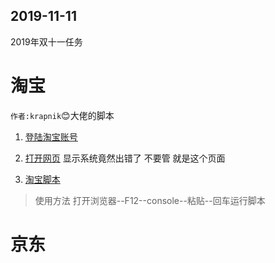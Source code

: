 ## 2019-11-11
2019年双十一任务  

# 淘宝
`作者:krapnik`:blush:大佬的脚本  

1. [登陆淘宝账号](https://main.m.taobao.com/mytaobao/index.html)  

2. [打开网页](https://market.m.taobao.com/app/tb-source-app/campaign/pages/index)
显示系统竟然出错了 不要管 就是这个页面  

3. [淘宝脚本](/天猫喵币脚本.txt)

> 使用方法
> 打开浏览器--F12--console--粘贴--回车运行脚本

# 京东
